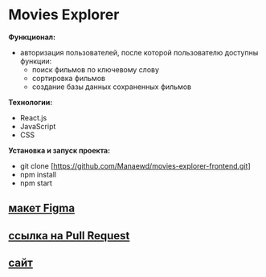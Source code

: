 # Movies Explorer

**Функционал:**
* авторизация пользователей, после которой пользователю доступны функции:
  * поиск фильмов по ключевому слову
  * сортировка фильмов
  * создание базы данных сохраненных фильмов

**Технологии:**
* React.js
* JavaScript
* CSS

**Установка и запуск проекта:**
* git clone [https://github.com/Manaewd/movies-explorer-frontend.git]
* npm install
* npm start

## [макет Figma](https://www.figma.com/file/M3JjqFzuGmunJd2S7Zs0Pj/light-1?node-id=41056%3A9642&mode=dev)

## [ссылка на Pull Request](https://github.com/Manaewd/movies-explorer-frontend/pull/5)

## [сайт](https://manaewdiploma.nomoredomains.xyz/)
